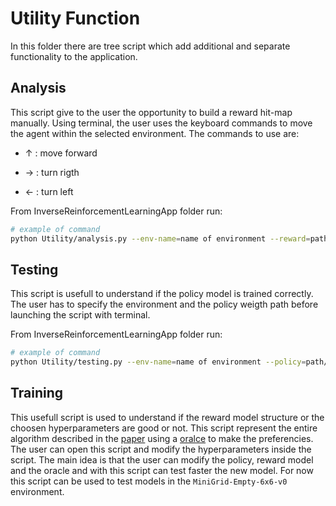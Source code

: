 # Utility Function

In this folder there are tree script which add additional and separate functionality to the application. 

## Analysis

This script give to the user the opportunity to build a reward hit-map manually. Using terminal, the user uses the keyboard commands to move the agent within the selected environment. The commands to use are:

- ↑ : move forward

- → : turn rigth

- ← : turn left

From InverseReinforcementLearningApp folder run:

```bash
# example of command
python Utility/analysis.py --env-name=name of environment --reward=path/to reward model weight/file.pth
```

## Testing

This script is usefull to understand if the policy model is trained correctly. The user has to specify the environment and the policy weigth path before launching the script with terminal.

From InverseReinforcementLearningApp folder run:

```bash
# example of command
python Utility/testing.py --env-name=name of environment --policy=path/to policy weight/file.pth
```

## Training
 
This usefull script is used to understand if the reward model structure or the choosen hyperparameters are good or not. This script represent the entire algorithm described in the [paper](http://papers.nips.cc/paper/8025-reward-learning-from-human-preferences-and-demonstrations-in-atari) using a [oralce](../ReinforcementLearning/ReinforcemenLearning.md) to make the preferencies. The user can open this script and modify the hyperparameters inside the script. The main idea is that the user can modify the policy, reward model and the oracle and with this script can test faster the new model. 
For now this script can be used to test models in the `MiniGrid-Empty-6x6-v0` environment.

